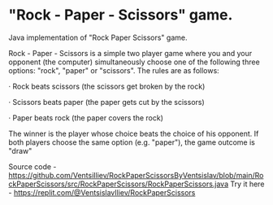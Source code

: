 # "Rock - Paper - Scissors" game.
Java implementation of "Rock Paper Scissors" game.

Rock - Paper - Scissors is a simple two player game where you and your opponent (the computer) simultaneously choose one of the following three options: "rock", "paper" or "scissors". The rules are as follows:

· Rock beats scissors (the scissors get broken by the rock)

· Scissors beats paper (the paper gets cut by the scissors)

· Paper beats rock (the paper covers the rock)

The winner is the player whose choice beats the choice of his opponent. If both players choose the same option (e.g. "paper"), the game outcome is "draw"

Source code - https://github.com/VentsiIliev/RockPaperScissorsByVentsislav/blob/main/RockPaperScissors/src/RockPaperScissors/RockPaperScissors.java
Try it here - https://replit.com/@VentsislavIliev/RockPaperScissors
